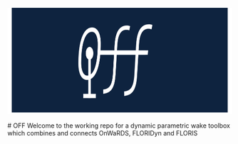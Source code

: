 <p align="center">
  <img width="880" height="240" src="https://github.com/TUDelft-DataDrivenControl/OFF/blob/main/99_Design/01_Logo/OFF_Logo_wide.png">
</p>
# OFF
Welcome to the working repo for a dynamic parametric wake toolbox which combines and connects OnWaRDS, FLORIDyn and FLORIS
